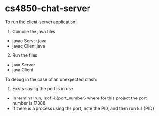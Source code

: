 # cs4850-chat-server

To run the client-server application:

1. Compile the java files

- javac Server.java
- javac Client.java

2. Run the files

- java Server
- java Client

To debug in the case of an unexpected crash:

1. Exists saying the port is in use

- In terminal run, lsof -i:{port_number} where for this project the port number is 17388
- If there is a process using the port, note the PID, and then run kill {PID}
